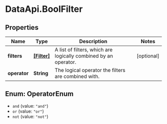 # DataApi.BoolFilter

## Properties
Name | Type | Description | Notes
------------ | ------------- | ------------- | -------------
**filters** | [**[Filter]**](Filter.md) | A list of filters, which are logically combined by an operator. | [optional] 
**operator** | **String** | The logical operator the filters are combined with. | 

<a name="OperatorEnum"></a>
## Enum: OperatorEnum

* `and` (value: `"and"`)
* `or` (value: `"or"`)
* `not` (value: `"not"`)

